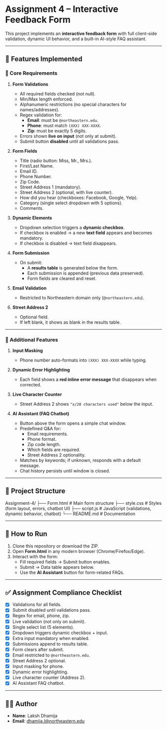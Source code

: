 # Assignment 4 – Interactive Feedback Form

This project implements an **interactive feedback form** with full client-side validation, dynamic UI behavior, and a built-in AI-style FAQ assistant.

---

## 📌 Features Implemented

### 🔹 Core Requirements
1. **Form Validations**
   - All required fields checked (not null).
   - Min/Max length enforced.
   - Alphanumeric restrictions (no special characters for names/addresses).
   - Regex validation for:
     - **Email**: must be `@northeastern.edu`.
     - **Phone**: must match `(XXX) XXX-XXXX`.
     - **Zip**: must be exactly 5 digits.
   - Errors shown **live on input** (not only at submit).
   - Submit button **disabled** until all validations pass.

2. **Form Fields**
   - Title (radio button: Miss, Mr., Mrs.).
   - First/Last Name.
   - Email ID.
   - Phone Number.
   - Zip Code.
   - Street Address 1 (mandatory).
   - Street Address 2 (optional, with live counter).
   - How did you hear (checkboxes: Facebook, Google, Yelp).
   - Category (single select dropdown with 5 options).
   - Comments.

3. **Dynamic Elements**
   - Dropdown selection triggers a **dynamic checkbox**.
   - If checkbox is enabled → a new **text field** appears and becomes mandatory.
   - If checkbox is disabled → text field disappears.

4. **Form Submission**
   - On submit:
     - A **results table** is generated below the form.
     - Each submission is appended (previous data preserved).
     - Form fields are cleared and reset.

5. **Email Validation**
   - Restricted to Northeastern domain only (`@northeastern.edu`).

6. **Street Address 2**
   - Optional field.
   - If left blank, it shows as blank in the results table.

---

### 🔹 Additional Features
1. **Input Masking**  
   - Phone number auto-formats into `(XXX) XXX-XXXX` while typing.

2. **Dynamic Error Highlighting**  
   - Each field shows a **red inline error message** that disappears when corrected.

3. **Live Character Counter**  
   - Street Address 2 shows `"x/20 characters used"` below the input.

4. **AI Assistant (FAQ Chatbot)**
   - Button above the form opens a simple chat window.
   - Predefined Q&A for:
     - Email requirements.
     - Phone format.
     - Zip code length.
     - Which fields are required.
     - Street Address 2 optionality.
   - Matches by keywords; if unknown, responds with a default message.
   - Chat history persists until window is closed.

---

## 📂 Project Structure
Assignment-4/
├── Form.html       # Main form structure
├── style.css       # Styles (form layout, errors, chatbot UI)
├── script.js       # JavaScript (validations, dynamic behavior, chatbot)
└── README.md       # Documentation

---

## 🚀 How to Run
1. Clone this repository or download the ZIP.
2. Open **Form.html** in any modern browser (Chrome/Firefox/Edge).
3. Interact with the form:
   - Fill required fields → Submit button enables.
   - Submit → Data table appears below.
   - Use the **AI Assistant** button for form-related FAQs.

---

## ✅ Assignment Compliance Checklist
- [x] Validations for all fields.  
- [x] Submit disabled until validations pass.  
- [x] Regex for email, phone, zip.  
- [x] Live validation (not only on submit).  
- [x] Single select list (5 elements).  
- [x] Dropdown triggers dynamic checkbox + input.  
- [x] Extra input mandatory when enabled.  
- [x] Submissions append to results table.  
- [x] Form clears after submit.  
- [x] Email restricted to `@northeastern.edu`.  
- [x] Street Address 2 optional.  
- [x] Input masking for phone.  
- [x] Dynamic error highlighting.  
- [x] Live character counter (Address 2).  
- [x] AI Assistant FAQ chatbot.  

---

## 👨‍💻 Author
- **Name**: Laksh Dhamija  
- **Email**: dhamija.l@northeastern.edu

